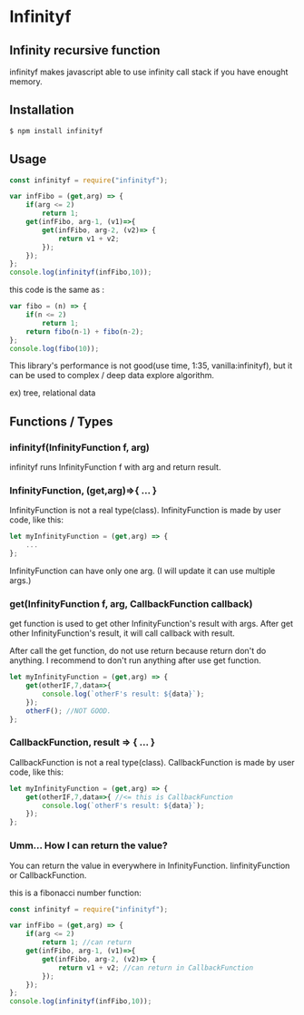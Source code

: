 # Infinityf

## Infinity recursive function

infinityf makes javascript able to use infinity call stack if you have enought memory.

## Installation

```bash
$ npm install infinityf
```


## Usage

```js
const infinityf = require("infinityf");

var infFibo = (get,arg) => {
    if(arg <= 2)
        return 1;
    get(infFibo, arg-1, (v1)=>{
        get(infFibo, arg-2, (v2)=> {
            return v1 + v2;
        });
    });
};
console.log(infinityf(infFibo,10));
```
this code is the same as :
```js
var fibo = (n) => {
    if(n <= 2)
        return 1;
    return fibo(n-1) + fibo(n-2);
};
console.log(fibo(10));
```
This library's performance is not good(use time, 1:35, vanilla:infinityf),
but it can be used to complex / deep data explore algorithm.

ex) tree, relational data


## Functions / Types

### infinityf(InfinityFunction f, arg)
infinityf runs InfinityFunction f with arg and return result.

### InfinityFunction, (get,arg)=>{ ... }
InfinityFunction is not a real type(class).
InfinityFunction is made by user code, like this:

```js
let myInfinityFunction = (get,arg) => {
    ...
};
```

InfinityFunction can have only one arg. (I will update it can use multiple args.)

### get(InfinityFunction f, arg, CallbackFunction callback)
get function is used to get other InfinityFunction's result with args.
After get other InfinityFunction's result, it will call callback with result.

After call the get function, do not use return because return don't do anything.
I recommend to don't run anything after use get function.

```js
let myInfinityFunction = (get,arg) => {
    get(otherIF,7,data=>{
        console.log(`otherF's result: ${data}`);
    });
    otherF(); //NOT GOOD.
};
```


### CallbackFunction, result => { ... }
CallbackFunction is not a real type(class).
CallbackFunction is made by user code, like this:

```js
let myInfinityFunction = (get,arg) => {
    get(otherIF,7,data=>{ //<= this is CallbackFunction
        console.log(`otherF's result: ${data}`);
    });
};
```


### Umm... How I can return the value?
You can return the value in everywhere in InfinityFunction.
IinfinityFunction or CallbackFunction.

this is a fibonacci number function:
```js
const infinityf = require("infinityf");

var infFibo = (get,arg) => {
    if(arg <= 2)
        return 1; //can return
    get(infFibo, arg-1, (v1)=>{
        get(infFibo, arg-2, (v2)=> {
            return v1 + v2; //can return in CallbackFunction
        });
    });
};
console.log(infinityf(infFibo,10));
```